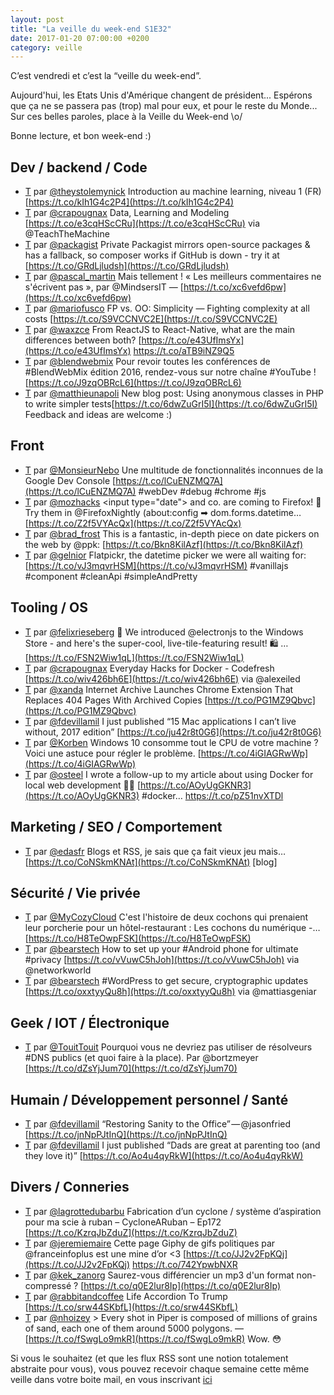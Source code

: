 ```yaml
---
layout: post
title: "La veille du week-end S1E32"
date: 2017-01-20 07:00:00 +0200
category: veille
---
```

C’est vendredi et c’est la “veille du week-end”.  

Aujourd'hui, les Etats Unis d'Amérique changent de président... Espérons que ça ne se passera pas (trop) mal pour eux, et pour le reste du Monde...  
Sur ces belles paroles, place à la Veille du Week-end \\o/

Bonne lecture, et bon week-end :)


## Dev / backend / Code
- [T](http://twitter.com/theystolemynick/status/819451069629603840) par [@theystolemynick](https://twitter.com/theystolemynick) Introduction au machine learning, niveau 1 (FR)  [https://t.co/kIh1G4c2P4](https://t.co/kIh1G4c2P4)
- [T](http://twitter.com/crapougnax/status/819847180995461120) par [@crapougnax](https://twitter.com/crapougnax) Data, Learning and Modeling [https://t.co/e3cqHScCRu](https://t.co/e3cqHScCRu) via @TeachTheMachine
- [T](http://twitter.com/packagist/status/819953794578583552) par [@packagist](https://twitter.com/packagist) Private Packagist mirrors open-source packages &amp; has a fallback, so composer works if GitHub is down - try it at [https://t.co/GRdLjludsh](https://t.co/GRdLjludsh)
- [T](http://twitter.com/pascal_martin/status/819891244826558464) par [@pascal_martin](https://twitter.com/pascal_martin) Mais tellement ! « Les meilleurs commentaires ne s'écrivent pas », par @MindsersIT — [https://t.co/xc6vefd6pw](https://t.co/xc6vefd6pw)
- [T](http://twitter.com/mariofusco/status/819959719297159168) par [@mariofusco](https://twitter.com/mariofusco) FP vs. OO: Simplicity — Fighting complexity at all costs [https://t.co/S9VCCNVC2E](https://t.co/S9VCCNVC2E)
- [T](http://twitter.com/waxzce/status/820629121168474112) par [@waxzce](https://twitter.com/waxzce) From ReactJS to React-Native, what are the main differences between both? [https://t.co/e43UfImsYx](https://t.co/e43UfImsYx) https://t.co/aTB9iNZ9Q5
- [T](http://twitter.com/blendwebmix/status/821318654918819841) par [@blendwebmix](https://twitter.com/blendwebmix) Pour revoir toutes les conférences de #BlendWebMix édition 2016, rendez-vous sur notre chaîne #YouTube ! [https://t.co/J9zqOBRcL6](https://t.co/J9zqOBRcL6)
- [T](http://twitter.com/matthieunapoli/status/821701751153819650) par [@matthieunapoli](https://twitter.com/matthieunapoli) New blog post: Using anonymous classes in PHP to write simpler tests[https://t.co/6dwZuGrI5I](https://t.co/6dwZuGrI5I) Feedback and ideas are welcome :)


## Front
- [T](http://twitter.com/MonsieurNebo/status/820550835612581888) par [@MonsieurNebo](https://twitter.com/MonsieurNebo) Une multitude de fonctionnalités inconnues de la Google Dev Console [https://t.co/lCuENZMQ7A](https://t.co/lCuENZMQ7A) #webDev #debug #chrome #js
- [T](http://twitter.com/mozhacks/status/821005161602646016) par [@mozhacks](https://twitter.com/mozhacks) &lt;input type="date"&gt; and co. are coming to Firefox! 📅 Try them in @FirefoxNightly (about:config ➡ dom.forms.datetime… [https://t.co/Z2f5VYAcQx](https://t.co/Z2f5VYAcQx)
- [T](http://twitter.com/brad_frost/status/821451930341871617) par [@brad_frost](https://twitter.com/brad_frost) This is a fantastic, in-depth piece on date pickers on the web by @ppk: [https://t.co/Bkn8KilAzf](https://t.co/Bkn8KilAzf)
- [T](http://twitter.com/gelnior/status/821363921487560704) par [@gelnior](https://twitter.com/gelnior) Flatpickr, the datetime picker we were all waiting for: [https://t.co/vJ3mqvrHSM](https://t.co/vJ3mqvrHSM) #vanillajs #component #cleanApi #simpleAndPretty




## Tooling / OS
- [T](http://twitter.com/felixrieseberg/status/819353853560700928) par [@felixrieseberg](https://twitter.com/felixrieseberg) 🎉 We introduced @electronjs to the Windows Store - and here's the super-cool, live-tile-featuring result! 🛍 … [https://t.co/FSN2Wiw1qL](https://t.co/FSN2Wiw1qL)
- [T](http://twitter.com/crapougnax/status/819854680926945280) par [@crapougnax](https://twitter.com/crapougnax) Everyday Hacks for Docker - Codefresh [https://t.co/wiv426bh6E](https://t.co/wiv426bh6E) via @alexeiled
- [T](http://twitter.com/xanda/status/820868700626558977) par [@xanda](https://twitter.com/xanda) Internet Archive Launches Chrome Extension That Replaces 404 Pages With Archived Copies [https://t.co/PG1MZ9Qbvc](https://t.co/PG1MZ9Qbvc)
- [T](http://twitter.com/fdevillamil/status/820908952590413825) par [@fdevillamil](https://twitter.com/fdevillamil) I just published “15 Mac applications I can’t live without, 2017 edition” [https://t.co/ju42r8t0G6](https://t.co/ju42r8t0G6)
- [T](http://twitter.com/Korben/status/821272631164825600) par [@Korben](https://twitter.com/Korben) Windows 10 consomme tout le CPU de votre machine ? Voici une astuce pour régler le problème. [https://t.co/4iGIAGRwWp](https://t.co/4iGIAGRwWp)
- [T](http://twitter.com/osteel/status/821758223535501316) par [@osteel](https://twitter.com/osteel) I wrote a follow-up to my article about using Docker for local web development 🐳😱 [https://t.co/AOyUgGKNR3](https://t.co/AOyUgGKNR3) #docker… https://t.co/pZ51nvXTDl




## Marketing / SEO / Comportement
- [T](http://twitter.com/edasfr/status/821785997029490689) par [@edasfr](https://twitter.com/edasfr) Blogs et RSS, je sais que ça fait vieux jeu mais… [https://t.co/CoNSkmKNAt](https://t.co/CoNSkmKNAt) [blog]




## Sécurité / Vie privée
- [T](http://twitter.com/MyCozyCloud/status/819499679503237120) par [@MyCozyCloud](https://twitter.com/MyCozyCloud) C'est l'histoire de deux cochons qui prenaient leur porcherie pour un hôtel-restaurant : Les cochons du numérique -… [https://t.co/H8TeOwpFSK](https://t.co/H8TeOwpFSK)
- [T](http://twitter.com/bearstech/status/819802606667055104) par [@bearstech](https://twitter.com/bearstech) How to set up your #Android phone for ultimate #privacy [https://t.co/vVuwC5hJoh](https://t.co/vVuwC5hJoh) via @networkworld
- [T](http://twitter.com/bearstech/status/821308425002975234) par [@bearstech](https://twitter.com/bearstech) #WordPress to get secure, cryptographic updates [https://t.co/oxxtyyQu8h](https://t.co/oxxtyyQu8h) via @mattiasgeniar


## Geek / IOT / Électronique
- [T](http://twitter.com/TouitTouit/status/820932511106797568) par [@TouitTouit](https://twitter.com/TouitTouit) Pourquoi vous ne devriez pas utiliser de résolveurs #DNS publics (et quoi faire à la place). Par @bortzmeyer [https://t.co/dZsYjJum70](https://t.co/dZsYjJum70)




## Humain / Développement personnel / Santé
- [T](http://twitter.com/fdevillamil/status/819988226869968896) par [@fdevillamil](https://twitter.com/fdevillamil) “Restoring Sanity to the Office” — @jasonfried [https://t.co/jnNpPJtInQ](https://t.co/jnNpPJtInQ)
- [T](http://twitter.com/fdevillamil/status/821273740407357440) par [@fdevillamil](https://twitter.com/fdevillamil) I just published “Dads are great at parenting too (and they love it)” [https://t.co/Ao4u4qyRkW](https://t.co/Ao4u4qyRkW)



## Divers / Conneries
- [T](http://twitter.com/lagrottedubarbu/status/819438556661841920) par [@lagrottedubarbu](https://twitter.com/lagrottedubarbu) Fabrication d’un cyclone / système d’aspiration pour ma scie à ruban – CycloneARuban – Ep172 [https://t.co/KzrqJbZduZ](https://t.co/KzrqJbZduZ)
- [T](http://twitter.com/jeremiemaire/status/819595830818697217) par [@jeremiemaire](https://twitter.com/jeremiemaire) Cette page Giphy de gifs politiques par @franceinfoplus est une mine d’or &lt;3 [https://t.co/JJ2v2FpKQj](https://t.co/JJ2v2FpKQj) https://t.co/742YpwbNXR
- [T](http://twitter.com/kek_zanorg/status/820312541616340992) par [@kek_zanorg](https://twitter.com/kek_zanorg) Saurez-vous différencier un mp3 d'un format non-compressé ? [https://t.co/q0E2lur8Ip](https://t.co/q0E2lur8Ip)
- [T](http://twitter.com/rabbitandcoffee/status/819906384917446656) par [@rabbitandcoffee](https://twitter.com/rabbitandcoffee) Life Accordion To Trump [https://t.co/srw44SKbfL](https://t.co/srw44SKbfL)
- [T](http://twitter.com/nhoizey/status/821484291968430080) par [@nhoizey](https://twitter.com/nhoizey) &gt; Every shot in Piper is composed of millions of grains of sand, each one of them around 5000 polygons. —[https://t.co/fSwgLo9mkR](https://t.co/fSwgLo9mkR) Wow. 😳











Si vous le souhaitez (et que les flux RSS sont une notion totalement abstraite pour vous), vous pouvez recevoir chaque semaine cette même veille dans votre boite mail, en vous inscrivant [ici](/newsletter.html)
